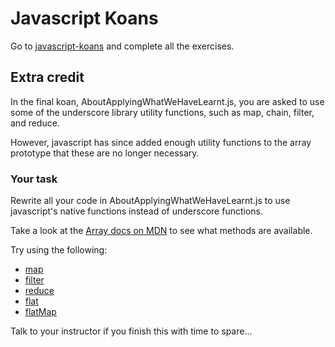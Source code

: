 

# Javascript Koans

Go to [javascript-koans](https://github.com/mrdavidlaing/javascript-koans) and complete all the exercises.

## Extra credit

In the final koan, AboutApplyingWhatWeHaveLearnt.js, you are asked to use some of the underscore library utility functions, such as map, chain, filter, and reduce.

However, javascript has since added enough utility functions to the array prototype that these are no longer necessary.

### Your task

Rewrite all your code in AboutApplyingWhatWeHaveLearnt.js to use javascript's native functions instead of underscore functions.

Take a look at the [Array docs on MDN](https://developer.mozilla.org/en-US/docs/Web/JavaScript/Reference/Global_Objects/Array#) to see what methods are available.

Try using the following:

- [map](https://developer.mozilla.org/en-US/docs/Web/JavaScript/Reference/Global_Objects/Array/map)
- [filter](https://developer.mozilla.org/en-US/docs/Web/JavaScript/Reference/Global_Objects/Array/filter)
- [reduce](https://developer.mozilla.org/en-US/docs/Web/JavaScript/Reference/Global_Objects/Array/reduce)
- [flat](https://developer.mozilla.org/en-US/docs/Web/JavaScript/Reference/Global_Objects/Array/flat)
- [flatMap](https://developer.mozilla.org/en-US/docs/Web/JavaScript/Reference/Global_Objects/Array/flatMap)

Talk to your instructor if you finish this with time to spare...

